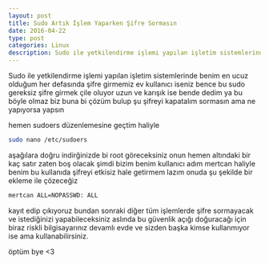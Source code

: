 ```yaml
---
layout: post
title: Sudo Artık İşlem Yaparken Şifre Sormasın
date: 2016-04-22
type: post
categories: Linux
description: Sudo ile yetkilendirme işlemi yapılan işletim sistemlerinde benim en ucuz olduğum
---
```


Sudo ile yetkilendirme işlemi yapılan işletim sistemlerinde benim en ucuz olduğum her defasında şifre girmemiz ev kullanıcı iseniz bence bu sudo gereksiz şifre girmek çile oluyor uzun ve karışık ise bende dedim ya bu böyle olmaz biz buna bi çözüm bulup şu şifreyi kapatalım sormasın ama ne yapıyorsa yapsın

hemen sudoers düzenlemesine geçtim haliyle

```bash
sudo nano /etc/sudoers
```

aşağılara doğru indirğinizde bi root göreceksiniz onun hemen altındaki bir kaç satır zaten boş olacak şimdi bizim benim kullanıcı adım mertcan haliyle benim bu kullanıda şifreyi etkisiz hale getirmem lazım onuda şu şekilde bir ekleme ile çözeceğiz

```bash
mertcan ALL=NOPASSWD: ALL
```

kayıt edip çıkıyoruz bundan sonraki diğer tüm işlemlerde şifre sormayacak ve istediğinizi yapabileceksiniz aslında bu güvenlik açığı doğuracağı için biraz riskli bilgisayarınız devamlı evde ve sizden başka kimse kullanmıyor ise ama kullanabilirsiniz.

öptüm bye <3